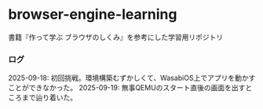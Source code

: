 # browser-engine-learning
書籍『作って学ぶ ブラウザのしくみ』を参考にした学習用リポジトリ

### ログ
2025-09-18: 初回挑戦。環境構築むずかしくて、WasabiOS上でアプリを動かすことができなかった。
2025-09-19: 無事QEMUのスタート直後の画面を出すところまで辿り着いた。